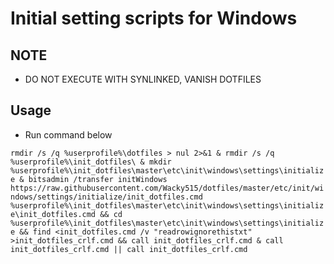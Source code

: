 # Initial setting scripts for Windows

## NOTE

- DO NOT EXECUTE WITH SYNLINKED, VANISH DOTFILES

## Usage

- Run command below

`rmdir /s /q %userprofile%\dotfiles > nul 2>&1 & rmdir /s /q %userprofile%\init_dotfiles\ & mkdir %userprofile%\init_dotfiles\master\etc\init\windows\settings\initialize & bitsadmin /transfer initWindows https://raw.githubusercontent.com/Wacky515/dotfiles/master/etc/init/windows/settings/initialize/init_dotfiles.cmd %userprofile%\init_dotfiles\master\etc\init\windows\settings\initialize\init_dotfiles.cmd && cd %userprofile%\init_dotfiles\master\etc\init\windows\settings\initialize && find <init_dotfiles.cmd /v "readrowignorethistxt" >init_dotfiles_crlf.cmd && call init_dotfiles_crlf.cmd & call init_dotfiles_crlf.cmd || call init_dotfiles_crlf.cmd`
